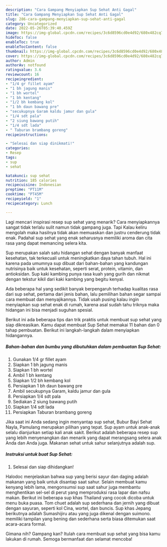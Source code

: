 ```yaml
---
description: "Cara Gampang Menyiapkan Sup Sehat Anti Gagal"
title: "Cara Gampang Menyiapkan Sup Sehat Anti Gagal"
slug: 286-cara-gampang-menyiapkan-sup-sehat-anti-gagal
category: Uncategorized
date: 2022-05-26T05:39:40.459Z
image: https://img-global.cpcdn.com/recipes/3c6d8596cd0e4d92/680x482cq70/sup-sehat-foto-resep-utama.jpg
hideToc: false
enableToc: true
enableTocContent: false
thumbnail: https://img-global.cpcdn.com/recipes/3c6d8596cd0e4d92/680x482cq70/sup-sehat-foto-resep-utama.jpg
cover: https://img-global.cpcdn.com/recipes/3c6d8596cd0e4d92/680x482cq70/sup-sehat-foto-resep-utama.jpg
author: Admin
authorAv: notfound
ratingvalue: 3.6
reviewcount: 16
recipeingredient:
- "1/4 gr fillet ayam"
- "1 bh jagung manis"
- "1 bh wortel"
- "1 bh kentang"
- "1/2 bh kembang kol"
- "1 bh daun bawang pre"
- "secukupnya Garam kaldu jamur dan gula"
- "1/4 sdt pala"
- "2 siung bawang putih"
- "1/4 sdt lada"
- " Taburan brambang goreng"
recipeinstructions:

- "Selesai dan siap dinikmati!"
categories:
- Resep
tags:
- sup
- sehat

katakunci: sup sehat 
nutrition: 185 calories
recipecuisine: Indonesian
preptime: "PT11M"
cooktime: "PT45M"
recipeyield: "1"
recipecategory: Lunch

---
```



Lagi mencari inspirasi resep sup sehat yang menarik? Cara menyiapkannya sangat tidak terlalu sulit namun tidak gampang juga. Tapi Kalau keliru mengolah maka hasilnya tidak akan memuaskan dan justru cenderung tidak enak. Padahal sup sehat yang enak seharusnya memiliki aroma dan cita rasa yang dapat memancing selera kita.


Sup merupakan salah satu hidangan sehat dengan banyak manfaat kesehatan, tak terkecuali untuk meningkatkan daya tahan tubuh. Hal ini karena pada umumnya sup dibuat dari bahan-bahan yang kandungan nutrisinya baik untuk kesehatan, seperti serat, protein, vitamin, dan antioksidan. Sup kaki kambing punya rasa kuah yang gurih dan nikmat dengan tekstur kikil dari kaki kambing yang begitu kenyal.

Ada beberapa hal yang sedikit banyak berpengaruh terhadap kualitas rasa dari sup sehat, pertama dari jenis bahan, lalu pemilihan bahan segar sampai cara membuat dan menyajikannya. Tidak usah pusing kalau ingin menyiapkan sup sehat enak di rumah, karena asal sudah tahu triknya maka hidangan ini bisa menjadi suguhan spesial.


Berikut ini ada beberapa tips dan trik praktis untuk membuat sup sehat yang siap dikreasikan. Kamu dapat membuat Sup Sehat memakai 11 bahan dan 0 tahap pembuatan. Berikut ini langkah-langkah dalam menyiapkan hidangannya.

<!--inarticleads1-->

##### Bahan-bahan dan bumbu yang dibutuhkan dalam pembuatan Sup Sehat:

1. Gunakan 1/4 gr fillet ayam
1. Siapkan 1 bh jagung manis
1. Siapkan 1 bh wortel
1. Ambil 1 bh kentang
1. Siapkan 1/2 bh kembang kol
1. Persiapkan 1 bh daun bawang pre
1. Ambil secukupnya Garam, kaldu jamur dan gula
1. Persiapkan 1/4 sdt pala
1. Sediakan 2 siung bawang putih
1. Siapkan 1/4 sdt lada
1. Persiapkan  Taburan brambang goreng


Jika saat ini Anda sedang ingin menyantap sup sehat, Bubur Bayi Sehat Nayla, Pamulang merupakan pilihan yang tepat. Sup ayam untuk anak-anak selalu dianjurkan setiap kali anak sakit. Berikut adalah beberapa resep sup yang lebih menyenangkan dan menarik yang dapat merangsang selera anak Anda dan Anda juga. Makanan sehat untuk sahur selanjutnya adalah sup. 

<!--inarticleads2-->

##### Instruksi untuk buat Sup Sehat:


1. Selesai dan siap dihidangkan!

Halodoc menjelaskan bahwa sup yang berisi sayur dan daging adalah makanan yang baik untuk disantap saat sahur. Selain membuat kamu kenyang lebih lama, mengonsumsi sup saat sahur juga membantu menghentikan sel-sel di perut yang memproduksi rasa lapar dan nafsu makan. Berikut ini beberapa sup khas Thailand yang cocok dicoba untuk menu buka puasa. Tom chuet adalah sup sederhana dan jernih yang dibuat dengan sayuran, seperti kol Cina, wortel, dan buncis. Sup khas Jepang berikutnya adalah Sumashijiru atau yang juga dikenal dengan suimono. memiliki tampilan yang bening dan sederhana serta biasa ditemukan saat acara-acara formal. 

Gimana nih? Gampang kan? Itulah cara membuat sup sehat yang bisa kamu lakukan di rumah. Semoga bermanfaat dan selamat mencoba!
